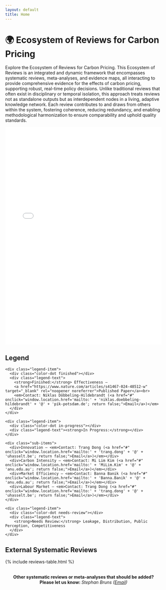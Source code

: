 ```yaml
---
layout: default
title: Home
---
```


<div class="header-container">
  <h1>🌍 Ecosystem of Reviews for Carbon Pricing</h1>
</div>

<p>
  Explore the Ecosystem of Reviews for Carbon Pricing. This Ecosystem of Reviews is an integrated and dynamic framework that encompasses systematic reviews, meta-analyses, and evidence maps, all interacting to provide comprehensive evidence for the effects of carbon pricing, supporting robust, real-time policy decisions. Unlike traditional reviews that often exist in disciplinary or temporal isolation, this approach treats reviews not as standalone outputs but as interdependent nodes in a living, adaptive knowledge network. Each review contributes to and draws from others within the system, fostering coherence, reducing redundancy, and enabling methodological harmonization to ensure comparability and uphold quality standards.
</p>

<!-- Embedded Graph -->
<div class="graph-container">
  <iframe src="/ecosystem-reviews/carbon_pricing_graph.html" width="100%" height="700" title="Carbon Pricing Graph" style="border: none;"></iframe>
</div>

<!-- Main Content Wrapper -->
<div class="stacked-container">

  <!-- Legend Section -->
  <div class="legend-box">
    <h2>Legend</h2>

    <div class="legend-item">
      <div class="color-dot finished"></div>
      <div class="legend-text">
        <strong>Finished:</strong> Effectiveness –  
        <a href="https://www.nature.com/articles/s41467-024-48512-w" target="_blank" rel="noopener noreferrer">Published Paper</a><br>
        <em>Contact: Niklas Döbbeling-Hildebrandt (<a href="#" onclick="window.location.href='mailto:' + 'niklas.doebbeling-hildebrandt' + '@' + 'pik-potsdam.de'; return false;">Email</a>)</em>
      </div>
    </div>

    <div class="legend-item">
      <div class="color-dot in-progress"></div>
      <div class="legend-text"><strong>In Progress:</strong></div>
    </div>

    <div class="sub-items">
      <div>Innovation – <em>Contact: Trang Dong (<a href="#" onclick="window.location.href='mailto:' + 'trang.dong' + '@' + 'uhasselt.be'; return false;">Email</a>)</em></div>
      <div>Carbon Intensity – <em>Contact: Mi Lim Kim (<a href="#" onclick="window.location.href='mailto:' + 'MiLim.Kim' + '@' + 'anu.edu.au'; return false;">Email</a>)</em></div>
      <div>Market Efficiency – <em>Contact: Banna Banik (<a href="#" onclick="window.location.href='mailto:' + 'Banna.Banik' + '@' + 'anu.edu.au'; return false;">Email</a>)</em></div>
      <div>Labour Market – <em>Contact: Trang Dong (<a href="#" onclick="window.location.href='mailto:' + 'trang.dong' + '@' + 'uhasselt.be'; return false;">Email</a>)</em></div>
    </div>

    <div class="legend-item">
      <div class="color-dot needs-review"></div>
      <div class="legend-text">
        <strong>Needs Review:</strong> Leakage, Distribution, Public Perception, Competitiveness
      </div>
    </div>
  </div>

  <!-- Table Section -->
  <div class="table-container">
    <h2>External Systematic Reviews</h2>
    {% include reviews-table.html %}
  </div>

  <!-- Contribution Call -->
  <div class="contribute-note" style="text-align: center; margin-top: 2rem;">
    <p>
      <strong>
        Other systematic reviews or meta-analyses that should be added?<br>
        Please let us know:
      </strong>
      <em>
        Stephan Bruns (<a href="#" onclick="window.location.href='mailto:' + 'stephan.bruns' + '@' + 'uhasselt.be'; return false;">Email</a>)
      </em>
    </p>
  </div>

</div>
